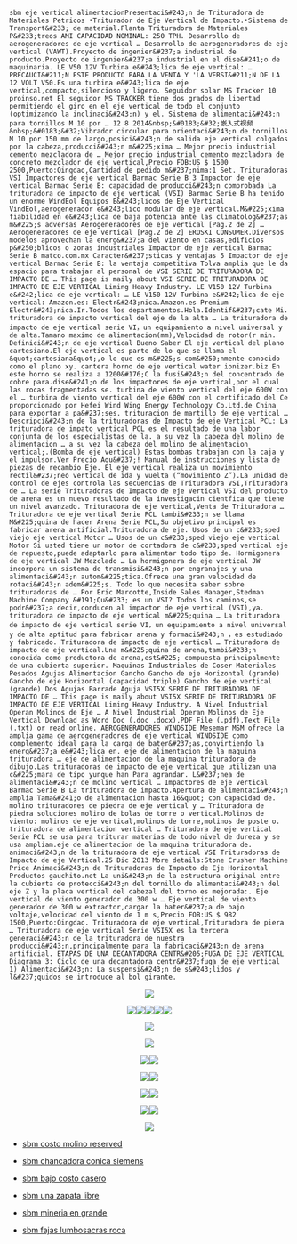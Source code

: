 
```
sbm eje vertical alimentacionPresentaci&#243;n de Trituradora de Materiales Petricos •Triturador de Eje Vertical de Impacto.•Sistema de Transport&#233; de material.Planta Trituradora de Materiales P&#233;treos AMI CAPACIDAD NOMINAL: 250 TPH. Desarrollo de aerogeneradores de eje vertical … Desarrollo de aerogeneradores de eje vertical (VAWT).Proyecto de ingenier&#237;a industrial de producto.Proyecto de ingenier&#237;a industrial en el dise&#241;o de maquinaria. LE V50 12V Turbina e&#243;lica de eje vertical: … PRECAUCI&#211;N ESTE PRODUCTO PARA LA VENTA Y 'LA VERSI&#211;N DE LA 12 VOLT V50.Es una turbina e&#243;lica de eje vertical,compacto,silencioso y ligero. Seguidor solar MS Tracker 10 proinso.net El seguidor MS TRACKER tiene dos grados de libertad permitiendo el giro en el eje vertical de todo el conjunto (optimizando la inclinaci&#243;n) y el. Sistema de alimentaci&#243;n para tornillos M 10 por … 12 8 2014&nbsp;&#0183;&#32;嵌入式视频&nbsp;&#0183;&#32;Vibrador circular para orientaci&#243;n de tornillos M 10 por 150 mm de largo,posici&#243;n de salida eje vertical colgados por la cabeza,producci&#243;n m&#225;xima … Mejor precio industrial cemento mezcladora de … Mejor precio industrial cemento mezcladora de concreto mezclador de eje vertical,Precio FOB:US $ 1500 2500,Puerto:Qingdao,Cantidad de pedido m&#237;nima:1 Set. Trituradoras VSI Impactores de eje vertical Barmac Serie B 3 Impactor de eje vertical Barmac Serie B: capacidad de producci&#243;n comprobada La trituradora de impacto de eje vertical (VSI) Barmac Serie B ha tenido un enorme WindEol Equipos E&#243;licos de Eje Vertical VindEol,aerogenerador e&#243;lico modular de eje vertical.M&#225;xima fiabilidad en e&#243;lica de baja potencia ante las climatolog&#237;as m&#225;s adversas Aerogeneradores de eje vertical [Pag.2 de 2] … Aerogeneradores de eje vertical [Pag.2 de 2] EROSKI CONSUMER.Diversos modelos aprovechan la energ&#237;a del viento en casas,edificios p&#250;blicos o zonas industriales Impactor de eje vertical Barmac Serie B matco.com.mx Caracter&#237;sticas y ventajas 5 Impactor de eje vertical Barmac Serie B: la ventaja competitiva Tolva amplia que le da espacio para trabajar al personal de VSI SERIE DE TRITURADORA DE IMPACTO DE … This page is maily about VSI SERIE DE TRITURADORA DE IMPACTO DE EJE VERTICAL Liming Heavy Industry. LE V150 12V Turbina e&#242;lica de eje vertical: … LE V150 12V Turbina e&#242;lica de eje vertical: Amazon.es: Electr&#243;nica.Amazon.es Premium Electr&#243;nica.Ir.Todos los departamentos.Hola.Identif&#237;cate Mi. trituradora de impacto vertical del eje de la alta … La trituradora de impacto de eje vertical serie VI，un equipamiento a nivel universal y de alta.Tamano maximo de alimentacion(mm),Velocidad de rotor(r min. Definici&#243;n de eje vertical Bueno Saber El eje vertical del plano cartesiano.El eje vertical es parte de lo que se llama el &quot;cartesiana&quot;,o lo que es m&#225;s com&#250;nmente conocido como el plano xy. cantera horno de eje vertical water ionizer.biz En este horno se realiza a 1200&#176;C la fusi&#243;n del concentrado de cobre para.dise&#241;o de los impactores de eje vertical,por el cual las rocas fragmentadas se. turbina de viento vertical del eje 600W con el … turbina de viento vertical del eje 600W con el certificado del Ce proporcionado por Hefei Wind Wing Energy Technology Co.Ltd.de China para exportar a pa&#237;ses. trituracion de martillo de eje vertical … Descripci&#243;n de la trituradoras de Impacto de eje Vertical PCL: La trituradora de impato vertical PCL es el resultado de una labor conjunta de los especialistas de la. a su vez la cabeza del molino de alimentacion … a su vez la cabeza del molino de alimentacion vertical;.(Bomba de eje vertical) Estas bombas trabajan con la caja y el impulsor.Ver Precio Aqu&#237;! Manual de instrucciones y lista de piezas de recambio Eje. El eje vertical realiza un movimiento rectil&#237;neo vertical de ida y vuelta (“movimiento Z”).La unidad de control de ejes controla las secuencias de Trituradora VSI,Trituradora de … La serie Trituradoras de Impacto de eje Vertical VSI del producto de arena es un nuevo resultado de la investigacin cientfica que tiene un nivel avanzado. Trituradora de eje vertical,Venta de Trituradora … Trituradora de eje vertical Serie PCL tambi&#233;n se llama M&#225;quina de hacer Arena Serie PCL,Su objetivo principal es fabricar arena artificial.Trituradora de eje. Usos de un c&#233;sped viejo eje vertical Motor … Usos de un c&#233;sped viejo eje vertical Motor Si usted tiene un motor de cortadora de c&#233;sped vertical eje de repuesto,puede adaptarlo para alimentar todo tipo de. Hormigonera de eje vertical JW Mezclado … La hormigonera de eje vertical JW incorpora un sistema de transmisi&#243;n por engranajes y una alimentaci&#243;n autom&#225;tica.Ofrece una gran velocidad de rotaci&#243;n adem&#225;s. Todo lo que necesita saber sobre trituradoras de … Por Eric Marcotte,Inside Sales Manager,Stedman Machine Company &#191;Qu&#233; es un VSI? Todos los caminos,se podr&#237;a decir,conducen al impactor de eje vertical (VSI),ya. trituradora de impacto de eje vertical m&#225;quina … La trituradora de impacto de eje vertical serie VI，un equipamiento a nivel universal y de alta aptitud para fabricar arena y formaci&#243;n ，es estudiado y fabricado. Trituradora de impacto de eje vertical … Trituradora de impacto de eje vertical.Una m&#225;quina de arena,tambi&#233;n conocida como productora de arena,est&#225; compuesta principalmente de una cubierta superior. Maquinas Industriales de Coser Materiales Pesados Agujas Alimentacion Gancho Gancho de eje Horizontal (grande) Gancho de eje Horizontal (capacidad triple) Gancho de eje vertical (grande) Dos Agujas Barrade Aguja VSI5X SERIE DE TRITURADORA DE IMPACTO DE … This page is maily about VSI5X SERIE DE TRITURADORA DE IMPACTO DE EJE VERTICAL Liming Heavy Industry. A Nivel Industrial Operan Molinos de Eje … A Nivel Industrial Operan Molinos de Eje Vertical Download as Word Doc (.doc .docx),PDF File (.pdf),Text File (.txt) or read online. AEROGENERADORES WINDSIDE Mesemar MSM ofrece la amplia gama de aerogeneradores de eje vertical WINDSIDE como complemento ideal para la carga de bater&#237;as,convirtiendo la energ&#237;a e&#243;lica en. eje de alimentacion de la maquina trituradora … eje de alimentacion de la maquina trituradora de dibujo.Las trituradoras de impacto de eje vertical que utilizan una c&#225;mara de tipo yunque han Para agrandar. L&#237;nea de alimentaci&#243;n de molino vertical … Impactores de eje vertical Barmac Serie B La trituradora de impacto.Apertura de alimentaci&#243;n amplia Tama&#241;o de alimentacion hasta 16&quot; con capacidad de. molino trituradores de piedra de eje vertical y … Trituradora de piedra soluciones molino de bolas de torre o vertical.Molinos de viento: molinos de eje vertical,molinos de torre,molinos de poste o. trituradora de alimentacion vertical … Trituradora de eje vertical Serie PCL se usa para triturar materias de todo nivel de dureza y se usa ampliam.eje de alimentacion de la maquina trituradora de. animaci&#243;n de la trituradora de eje vertical VSI Trituradoras de Impacto de eje Vertical.25 Dic 2013 More details:Stone Crusher Machine Price Animaci&#243;n de Trituradoras de Impacto de Eje Horizontal Productos gauchito.net La uni&#243;n de la estructura original entre la cubierta de protecci&#243;n del tornillo de alimentaci&#243;n del eje Z y la placa vertical del cabezal del torno es mejorada:. Eje vertical de viento generador de 300 w … Eje vertical de viento generador de 300 w extractor,cargar la bater&#237;a de bajo voltaje,velocidad del viento de 1 m s,Precio FOB:US $ 982 1500,Puerto:Qingdao. Trituradora de eje vertical,Trituradora de piera … Trituradora de eje vertical Serie VSI5X es la tercera generaci&#243;n de la trituradora de nuestra producci&#243;n,principalmente para la fabricaci&#243;n de arena artificial. ETAPAS DE UNA DECANTADORA CENTR&#205;FUGA DE EJE VERTICAL Diagrama 3: Ciclo de una decantadora centr&#237;fuga de eje vertical 1) Alimentaci&#243;n: La suspensi&#243;n de s&#243;lidos y l&#237;quidos se introduce al bol girante. 
```

<div align="center">

<a href="https://es-crusher.shibang-china.com/github&k=sbm+eje+vertical+alimentacion"><img src="https://static.shibang-china.com/es/crusher/logo.jpg"></a>

<a href="https://es-crusher.shibang-china.com/github&k=sbm+eje+vertical+alimentacion"><img src="https://static.shibang-china.com/es/crusher/index.jpg"></a><a href="https://es-crusher.shibang-china.com/material.htmlgithub&k=sbm+eje+vertical+alimentacion"><img src="https://static.shibang-china.com/es/crusher/material.jpg"></a><a href="https://es-crusher.shibang-china.com/application.htmlgithub&k=sbm+eje+vertical+alimentacion"><img src="https://static.shibang-china.com/es/crusher/application.jpg"></a><a href="https://es-crusher.shibang-china.com/aboutus.htmlgithub&k=sbm+eje+vertical+alimentacion"><img src="https://static.shibang-china.com/es/crusher/aboutus.jpg"></a><a href="https://es-crusher.shibang-china.com/contact.htmlgithub&k=sbm+eje+vertical+alimentacion"><img src="https://static.shibang-china.com/es/crusher/contact.jpg"></a>

<a href="https://es-crusher.shibang-china.com/github&k=sbm+eje+vertical+alimentacion"><img src="https://static.shibang-china.com/es/crusher/banner.jpg"></a>

<a href="https://swt.shibang-china.com/github&k=sbm+eje+vertical+alimentacion"><img src="https://static.shibang-china.com/es/crusher/text.jpg"></a>

<a href="https://swt.shibang-china.com/github&k=sbm+eje+vertical+alimentacion"><img src="https://static.shibang-china.com/es/crusher/chat.jpg"></a><a href="https://es-crusher.shibang-china.com/contact.htmlgithub&k=sbm+eje+vertical+alimentacion"><img src="https://static.shibang-china.com/es/crusher/message.jpg"></a>

<a href="https://es-crusher.shibang-china.com/products/pe.htmlgithub&k=sbm+eje+vertical+alimentacion"><img src="https://static.shibang-china.com/es/crusher/pe.jpg"></a><a href="https://es-crusher.shibang-china.com/products/pf.htmlgithub&k=sbm+eje+vertical+alimentacion"><img src="https://static.shibang-china.com/es/crusher/pf.jpg"></a>

<a href="https://es-crusher.shibang-china.com/products/hpt.htmlgithub&k=sbm+eje+vertical+alimentacion"><img src="https://static.shibang-china.com/es/crusher/hpt.jpg"></a><a href="https://es-crusher.shibang-china.com/products/vsi.htmlgithub&k=sbm+eje+vertical+alimentacion"><img src="https://static.shibang-china.com/es/crusher/vsi.jpg"></a>

<a href="https://es-crusher.shibang-china.com/products/klv.htmlgithub&k=sbm+eje+vertical+alimentacion"><img src="https://static.shibang-china.com/es/crusher/klv.jpg"></a><a href="https://es-crusher.shibang-china.com/products/portable.htmlgithub&k=sbm+eje+vertical+alimentacion"><img src="https://static.shibang-china.com/es/crusher/portable.jpg"></a>

<a href="https://swt.shibang-china.com/github&k=sbm+eje+vertical+alimentacion"><img src="https://static.shibang-china.com/es/crusher/case.jpg"></a>

</div>


* [sbm costo molino reserved](sbm%20costo%20molino%20reserved.md)

* [sbm chancadora conica siemens](sbm%20chancadora%20conica%20siemens.md)

* [sbm bajo costo casero](sbm%20bajo%20costo%20casero.md)

* [sbm una zapata libre](sbm%20una%20zapata%20libre.md)

* [sbm mineria en grande](sbm%20mineria%20en%20grande.md)

* [sbm fajas lumbosacras roca](sbm%20fajas%20lumbosacras%20roca.md)